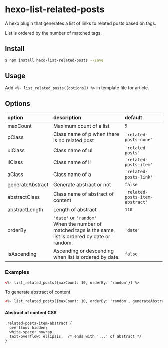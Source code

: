 # hexo-list-related-posts

A hexo plugin that generates a list of links to related posts based on tags.

List is ordered by the number of matched tags.

## Install

```sh
$ npm install hexo-list-related-posts --save
```

## Usage

Add `<%- list_related_posts([options]) %>` in template file for article.

## Options
| option | description | default |
| :--- | :--- | :--- |
| maxCount| Maximum count of a list | `5` |
| pClass| Class name of p when there is no related post | `'related-posts-none'` |
| ulClass| Class name of ul | `'related-posts'` |
| liClass| Class name of li | `'related-posts-item'` |
| aClass| Class name of a | `'related-posts-link'` |
| generateAbstract| Generate abstract or not | `false` |
| abstractClass| Class name of abstract of content | `'related-posts-item-abstract'` |
| abstractLength| Length of abstract | `110` |
| orderBy| `'date'` or `'random'`<br> When the number of matched tags is the same, list is ordered by date or random. | `'date'` |
| isAscending| Ascending or descending when list is ordered by date. | `false`

### Examples

```html
<%- list_related_posts({maxCount: 10, orderBy: 'random'}) %>
```

To generate abstract of content
```html
<%- list_related_posts({maxCount: 10, orderBy: 'random', generateAbstract: true}) %>
```

#### Abstract of content CSS
```
.related-posts-item-abstract {
  overflow: hidden;
  white-space: nowrap;
  text-overflow: ellipsis;  /* ends with '...' of abstract */
}
```

